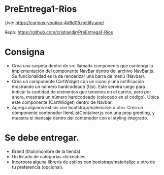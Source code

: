 # PreEntrega1-Rios

Live: https://curious-youtiao-4d8d05.netlify.app/

Repo: https://github.com/cristiandjr/PreEntrega1-Rios

# Consigna
- Crea una carpeta dentro de src llamada components que contenga la implementación del componente NavBar dentro del archivo NavBar.js. Su funcionalidad es la de renderizar una barra de menú (Navbar).
- Crea un componente CartWidget con un ícono y una notificación mostrando un número hardcodeado (fijo). Este servirá luego para indicar la cantidad de elementos que tenemos en el carrito, pero por ahora, mostrará un número hardcodeado (colocado en el código). Ubica este componente (CartWidget) dentro de Navbar.
- Agrega algunos estilos con bootstrap/materialize u otro.
Crea un componente contenedor ItemListContainer.js con una prop greeting, y muestra el mensaje dentro del contenedor con el styling integrado.

# Se debe entregar.
- Brand (título/nombre de la tienda)
- Un listado de categorías clickeables
- Incorpora alguna librería de estilos con bootstrap/materialize u otro de tu preferencia (opcional).
